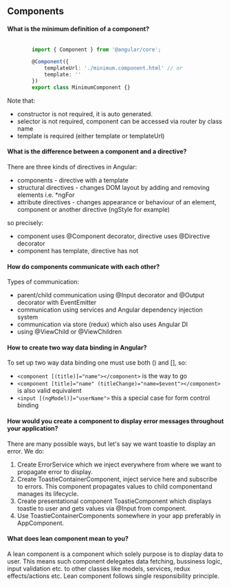 ## Components

#### What is the minimum definition of a component?

```ts

		import { Component } from '@angular/core';

		@Component({
			templateUrl: './minimum.component.html' // or
			template: ''
		})
		export class MinimumComponent {}

```


Note that:

* constructor is not required, it is auto generated.
* selector is not required, component can be accessed via router by class name
* template is required (either template or templateUrl)

#### What is the difference between a component and a directive?

There are three kinds of directives in Angular:

* components - directive with a template
* structural directives - changes DOM layout by adding and removing elements i.e. *ngFor
* attribute directives - changes appearance or behaviour of an element, component or another directive
(ngStyle for example)

so precisely:

* component uses @Component decorator, directive uses @Directive decorator
* component has template, directive has not

#### How do components communicate with each other?

Types of communication:

* parent/child communication using @Input decorator and @Output decorator with EventEmitter
* communication using services and Angular dependency injection system
* communication via store (redux) which also uses Angular DI
* using @ViewChild or @ViewChildren

#### How to create two way data binding in Angular?

To set up two way data binding one must use both () and [], so:

* `<component [(title)]="name"></component>` is the way to go
* `<component [title]="name" (titleChange)="name=$event"></component>` is also valid equivalent
* `<input [(ngModel)]="userName">` this a special case for form control binding

#### How would you create a component to display error messages throughout your application?

There are many possible ways, but let's say we want toastie to display an error. We do:

1. Create ErrorService which we inject everywhere from where we want to propagate error to display.
2. Create ToastieContainerComponent, inject service here and subscribe to errors. This component propagates
values to child componentand  manages its lifecycle.
3. Create presentational component ToastieComponent which displays toastie to user and gets values via @Input
from component.
4. Use ToastieContainerComponents somewhere in your app preferably in AppComponent.

#### What does lean component mean to you?

A lean component is a component which solely purpose is to display data to user. This means such component
delegates data fetching, bussiness logic, input validation etc. to other classes like models, services,
redux effects/actions etc. Lean component follows single responsibility principle.
